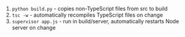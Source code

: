 1. `python build.py` - copies non-TypeScript files from src to build
2. `tsc -w` - automatically recompiles TypeScript files on change
3. `supervisor app.js` - run in build/server, automatically restarts Node server on change